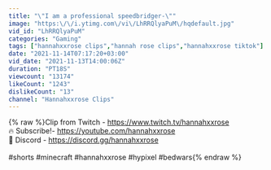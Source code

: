 ```yaml
---
title: "\"I am a professional speedbridger-\""
image: "https:\/\/i.ytimg.com\/vi\/LhRRQlyaPuM\/hqdefault.jpg"
vid_id: "LhRRQlyaPuM"
categories: "Gaming"
tags: ["hannahxxrose clips","hannah rose clips","hannahxxrose tiktok"]
date: "2021-11-14T07:17:20+03:00"
vid_date: "2021-11-13T14:00:06Z"
duration: "PT18S"
viewcount: "13174"
likeCount: "1243"
dislikeCount: "13"
channel: "Hannahxxrose Clips"
---
```

{% raw %}Clip from Twitch - <a rel="nofollow" target="blank" href="https://www.twitch.tv/hannahxxrose">https://www.twitch.tv/hannahxxrose</a><br />🔥 Subscribe!- <a rel="nofollow" target="blank" href="https://youtube.com/hannahxxrose">https://youtube.com/hannahxxrose</a><br />🌹 Discord - <a rel="nofollow" target="blank" href="https://discord.gg/hannahxxrose">https://discord.gg/hannahxxrose</a><br /><br />#shorts #minecraft #hannahxxrose #hypixel #bedwars{% endraw %}
